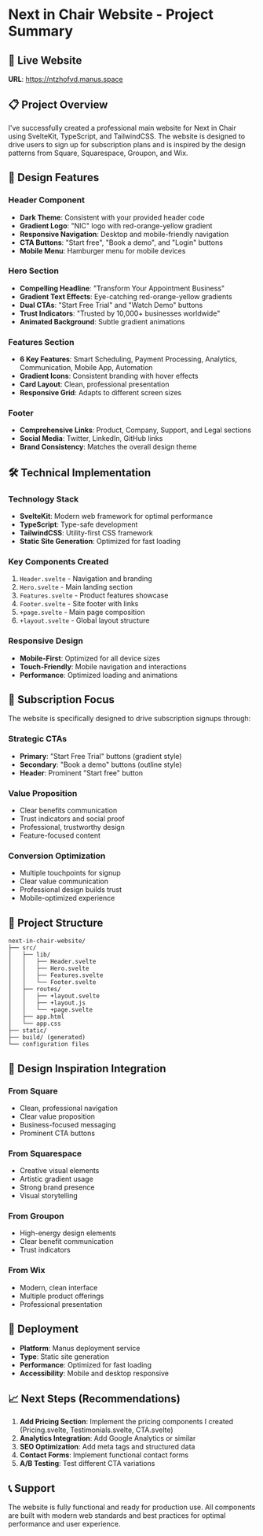 # Next in Chair Website - Project Summary

## 🚀 Live Website
**URL**: https://ntzhofvd.manus.space

## 📋 Project Overview
I've successfully created a professional main website for Next in Chair using SvelteKit, TypeScript, and TailwindCSS. The website is designed to drive users to sign up for subscription plans and is inspired by the design patterns from Square, Squarespace, Groupon, and Wix.

## 🎨 Design Features

### Header Component
- **Dark Theme**: Consistent with your provided header code
- **Gradient Logo**: "NIC" logo with red-orange-yellow gradient
- **Responsive Navigation**: Desktop and mobile-friendly navigation
- **CTA Buttons**: "Start free", "Book a demo", and "Login" buttons
- **Mobile Menu**: Hamburger menu for mobile devices

### Hero Section
- **Compelling Headline**: "Transform Your Appointment Business"
- **Gradient Text Effects**: Eye-catching red-orange-yellow gradients
- **Dual CTAs**: "Start Free Trial" and "Watch Demo" buttons
- **Trust Indicators**: "Trusted by 10,000+ businesses worldwide"
- **Animated Background**: Subtle gradient animations

### Features Section
- **6 Key Features**: Smart Scheduling, Payment Processing, Analytics, Communication, Mobile App, Automation
- **Gradient Icons**: Consistent branding with hover effects
- **Card Layout**: Clean, professional presentation
- **Responsive Grid**: Adapts to different screen sizes

### Footer
- **Comprehensive Links**: Product, Company, Support, and Legal sections
- **Social Media**: Twitter, LinkedIn, GitHub links
- **Brand Consistency**: Matches the overall design theme

## 🛠 Technical Implementation

### Technology Stack
- **SvelteKit**: Modern web framework for optimal performance
- **TypeScript**: Type-safe development
- **TailwindCSS**: Utility-first CSS framework
- **Static Site Generation**: Optimized for fast loading

### Key Components Created
1. `Header.svelte` - Navigation and branding
2. `Hero.svelte` - Main landing section
3. `Features.svelte` - Product features showcase
4. `Footer.svelte` - Site footer with links
5. `+page.svelte` - Main page composition
6. `+layout.svelte` - Global layout structure

### Responsive Design
- **Mobile-First**: Optimized for all device sizes
- **Touch-Friendly**: Mobile navigation and interactions
- **Performance**: Optimized loading and animations

## 🎯 Subscription Focus

The website is specifically designed to drive subscription signups through:

### Strategic CTAs
- **Primary**: "Start Free Trial" buttons (gradient style)
- **Secondary**: "Book a demo" buttons (outline style)
- **Header**: Prominent "Start free" button

### Value Proposition
- Clear benefits communication
- Trust indicators and social proof
- Professional, trustworthy design
- Feature-focused content

### Conversion Optimization
- Multiple touchpoints for signup
- Clear value communication
- Professional design builds trust
- Mobile-optimized experience

## 📁 Project Structure
```
next-in-chair-website/
├── src/
│   ├── lib/
│   │   ├── Header.svelte
│   │   ├── Hero.svelte
│   │   ├── Features.svelte
│   │   └── Footer.svelte
│   ├── routes/
│   │   ├── +layout.svelte
│   │   ├── +layout.js
│   │   └── +page.svelte
│   ├── app.html
│   └── app.css
├── static/
├── build/ (generated)
└── configuration files
```

## 🌟 Design Inspiration Integration

### From Square
- Clean, professional navigation
- Clear value proposition
- Business-focused messaging
- Prominent CTA buttons

### From Squarespace
- Creative visual elements
- Artistic gradient usage
- Strong brand presence
- Visual storytelling

### From Groupon
- High-energy design elements
- Clear benefit communication
- Trust indicators

### From Wix
- Modern, clean interface
- Multiple product offerings
- Professional presentation

## 🚀 Deployment
- **Platform**: Manus deployment service
- **Type**: Static site generation
- **Performance**: Optimized for fast loading
- **Accessibility**: Mobile and desktop responsive

## 📈 Next Steps (Recommendations)

1. **Add Pricing Section**: Implement the pricing components I created (Pricing.svelte, Testimonials.svelte, CTA.svelte)
2. **Analytics Integration**: Add Google Analytics or similar
3. **SEO Optimization**: Add meta tags and structured data
4. **Contact Forms**: Implement functional contact forms
5. **A/B Testing**: Test different CTA variations

## 📞 Support
The website is fully functional and ready for production use. All components are built with modern web standards and best practices for optimal performance and user experience.


